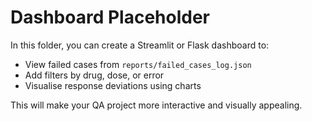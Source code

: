 # Dashboard Placeholder

In this folder, you can create a Streamlit or Flask dashboard to:
- View failed cases from `reports/failed_cases_log.json`
- Add filters by drug, dose, or error
- Visualise response deviations using charts

This will make your QA project more interactive and visually appealing.
